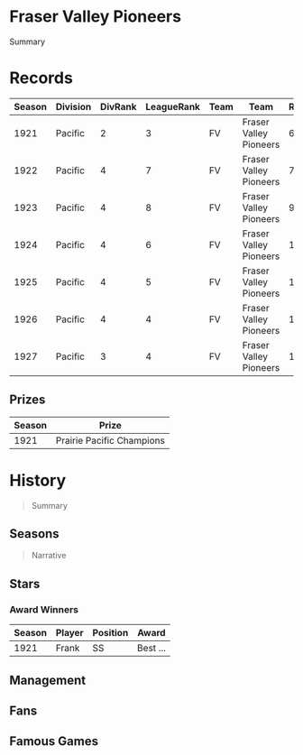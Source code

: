 # Fraser Valley Pioneers

Summary 


# Records


| Season | Division | DivRank | LeagueRank | Team | Team | Rating | GP | W | L | Win% | RS | RA | pW-L | RDiff | Hits | Pennant | Champion |
|------|---------|---|-----|-------|-----|-----|-----|-----|-------|-----|-----|-------|------|--|---|---|---|
| 1921 | Pacific | 2 | 3 | FV | Fraser Valley Pioneers | 67.8 | 154 | 88 | 66 | 0.5714285714 | 700 | 602 | 0.5685667434 | 98 |  |  | 
| 1922 | Pacific | 4 | 7 | FV | Fraser Valley Pioneers | 71.6 | 154 | 55 | 99 | 0.3571428571 | 396 | 514 | 0.3828944845 | -118 |  |  | 
| 1923 | Pacific | 4 | 8 | FV | Fraser Valley Pioneers | 99.7 | 154 | 46 | 108 | 0.2987012987 | 367 | 517 | 0.3481669696 | -150 | 1084 |  | 
| 1924 | Pacific | 4 | 6 | FV | Fraser Valley Pioneers | 104.1 | 154 | 58 | 96 | 0.3766233766 | 470 | 581 | 0.4042005254 | -111 | 1291 |  | 
| 1925 | Pacific | 4 | 5 | FV | Fraser Valley Pioneers | 115.6 | 154 | 67 | 87 | 0.4350649351 | 456 | 533 | 0.4290979682 | -77 | 1235 |  | 
| 1926 | Pacific | 4 | 4 | FV | Fraser Valley Pioneers | 137.6 | 154 | 69 | 85 | 0.4480519481 | 555 | 606 | 0.4598668415 | -51 | 1383 |  | 
| 1927 | Pacific | 3 | 4 | FV | Fraser Valley Pioneers | 147.3 | 154 | 79 | 75 | 0.512987013 | 480 | 458 | 0.5214513149 | 22 | 1233 |  | 



## Prizes

| Season | Prize |
|--------|----------|
| 1921 | Prairie Pacific Champions |
 

# History

> Summary

## Seasons

> Narrative

## Stars

### Award Winners

| Season | Player   | Position | Award |
|--------|----------|----------|-------|
| 1921 | Frank | SS | Best ... |



## Management



## Fans



## Famous Games

